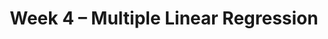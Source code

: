 ---
    title: Week 4 – Multiple Linear Regression
    weekNumber: 4
    days:
      - date: 2023-4-24
        events:
          "**LEC 10**{: .label .label-lecture } [Regression via Linear Algebra](resources/lecture/lec10.pdf) [✏️](resources/lecture/lec10_b00.pdf) [👩‍💻](http://datahub.ucsd.edu/user-redirect/git-sync?repo=https://github.com/dsc-courses/dsc40a-2023-sp&subPath=resources/lecture/lec10/lec10.ipynb)":
            "[📖 9-11](resources/notes/notes_chapter_2.pdf)"
      - date: 2023-4-25
        events:
          "**HW 3**{: .label .label-hw } [Homework 3](resources/homework/hw3/homework3.pdf) [🍃](https://www.overleaf.com/read/sdpmwsjpzgnj)":
      - date: 2023-4-26
        events:
          "**LEC 11**{: .label .label-lecture } [The Normal Equations](resources/lecture/lec11.pdf) [✏️](resources/lecture/lec11_a00.pdf)":
            "[📖 11-14](resources/notes/notes_chapter_2.pdf)"
          "**DISC**{: .label .label-disc } [Groupwork 4](resources/groupwork/groupwork4.pdf)":
      - date: 2023-4-28
        events:
          "**LEC 12**{: .label .label-lecture } [Multiple Linear Regression and Feature Engineering](resources/lecture/lec12.pdf)":
            "[📖 14-19](resources/notes/notes_chapter_2.pdf)"
---